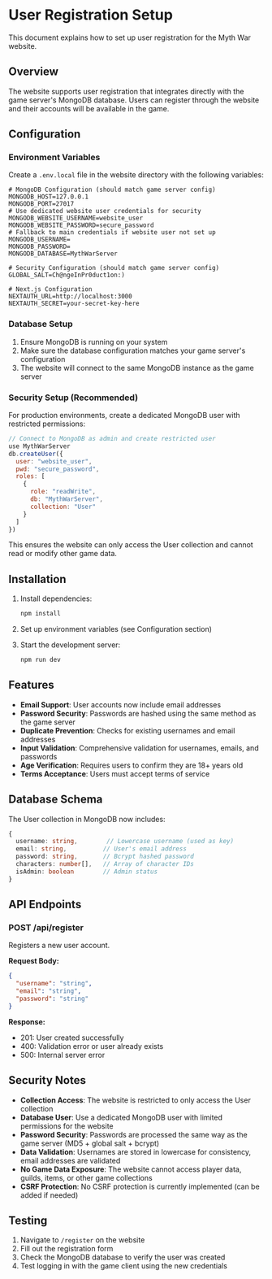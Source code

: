 # User Registration Setup

This document explains how to set up user registration for the Myth War website.

## Overview

The website supports user registration that integrates directly with the game server's MongoDB database. Users can register through the website and their accounts will be available in the game.

## Configuration

### Environment Variables

Create a `.env.local` file in the website directory with the following variables:

```env
# MongoDB Configuration (should match game server config)
MONGODB_HOST=127.0.0.1
MONGODB_PORT=27017
# Use dedicated website user credentials for security
MONGODB_WEBSITE_USERNAME=website_user
MONGODB_WEBSITE_PASSWORD=secure_password
# Fallback to main credentials if website user not set up
MONGODB_USERNAME=
MONGODB_PASSWORD=
MONGODB_DATABASE=MythWarServer

# Security Configuration (should match game server config)
GLOBAL_SALT=Ch@ngeInPr0duct1on:)

# Next.js Configuration
NEXTAUTH_URL=http://localhost:3000
NEXTAUTH_SECRET=your-secret-key-here
```

### Database Setup

1. Ensure MongoDB is running on your system
2. Make sure the database configuration matches your game server's configuration
3. The website will connect to the same MongoDB instance as the game server

### Security Setup (Recommended)

For production environments, create a dedicated MongoDB user with restricted permissions:

```javascript
// Connect to MongoDB as admin and create restricted user
use MythWarServer
db.createUser({
  user: "website_user",
  pwd: "secure_password",
  roles: [
    {
      role: "readWrite",
      db: "MythWarServer",
      collection: "User"
    }
  ]
})
```

This ensures the website can only access the User collection and cannot read or modify other game data.

## Installation

1. Install dependencies:
   ```bash
   npm install
   ```

2. Set up environment variables (see Configuration section)

3. Start the development server:
   ```bash
   npm run dev
   ```

## Features

- **Email Support**: User accounts now include email addresses
- **Password Security**: Passwords are hashed using the same method as the game server
- **Duplicate Prevention**: Checks for existing usernames and email addresses
- **Input Validation**: Comprehensive validation for usernames, emails, and passwords
- **Age Verification**: Requires users to confirm they are 18+ years old
- **Terms Acceptance**: Users must accept terms of service

## Database Schema

The User collection in MongoDB now includes:

```typescript
{
  username: string,        // Lowercase username (used as key)
  email: string,          // User's email address
  password: string,       // Bcrypt hashed password
  characters: number[],   // Array of character IDs
  isAdmin: boolean        // Admin status
}
```

## API Endpoints

### POST /api/register

Registers a new user account.

**Request Body:**
```json
{
  "username": "string",
  "email": "string", 
  "password": "string"
}
```

**Response:**
- 201: User created successfully
- 400: Validation error or user already exists
- 500: Internal server error

## Security Notes

- **Collection Access**: The website is restricted to only access the User collection
- **Database User**: Use a dedicated MongoDB user with limited permissions for the website
- **Password Security**: Passwords are processed the same way as the game server (MD5 + global salt + bcrypt)
- **Data Validation**: Usernames are stored in lowercase for consistency, email addresses are validated
- **No Game Data Exposure**: The website cannot access player data, guilds, items, or other game collections
- **CSRF Protection**: No CSRF protection is currently implemented (can be added if needed)

## Testing

1. Navigate to `/register` on the website
2. Fill out the registration form
3. Check the MongoDB database to verify the user was created
4. Test logging in with the game client using the new credentials
